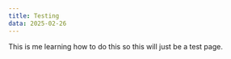 ```yaml
---
title: Testing
data: 2025-02-26
---
```

This is me learning how to do this so this will just be a test page.
